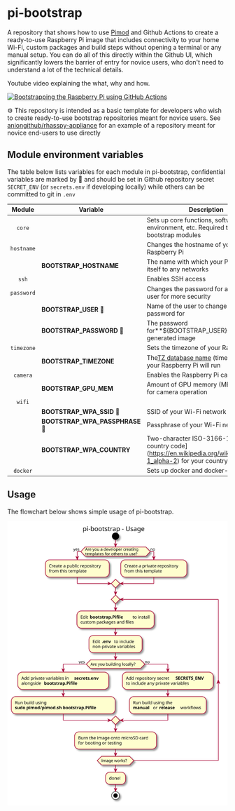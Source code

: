 # pi-bootstrap

A repository that shows how to use [Pimod](https://github.com/Nature40/pimod.git) and Github Actions to create a ready-to-use Raspberry Pi image that includes connectivity to your home Wi-Fi, custom packages and build steps without opening a terminal or any manual setup. You can do all of this directly within the Github UI, which significantly lowers the barrier of entry for novice users, who don't need to understand a lot of the technical details.

Youtube video explaining the what, why and how.

[![Bootstrapping the Raspberry Pi using GitHub Actions](http://img.youtube.com/vi/Lc6wvHgMYH4/0.jpg)](http://www.youtube.com/watch?v=Lc6wvHgMYH4 "Bootstrapping the Raspberry Pi using GitHub Actions ")

:gear: This repository is intended as a basic template for developers who wish to create ready-to-use bootstrap repositories meant for novice users. See [aniongithub/rhasspy-appliance](https://github.com/aniongithub/rhasspy-appliance) for an example of a repository meant for novice end-users to use directly

## Module environment variables

The table below lists variables for each module in pi-bootstrap, confidential variables are marked by 🔑 and should be set in Github repository secret ```SECRET_ENV``` (or ```secrets.env``` if developing locally) while others can be committed to git in ```.env```


|     Module     | Variable                        | Description                                                                                                                     | Default               |
| :--------------: | --------------------------------- | --------------------------------------------------------------------------------------------------------------------------------- | ----------------------- |
|   ```core```   |                                 | Sets up core functions, software, environment, etc. Required to use pi-bootstrap modules                                        |                       |
| ```hostname``` |                                 | Changes the hostname of your Raspberry Pi                                                                                       |                       |
|               | **BOOTSTRAP_HOSTNAME**          | The name with which your Pi will identify itself to any networks                                                                | *pi-bootstrap*        |
|   ```ssh```   |                                 | Enables SSH access                                                                                                              |                       |
| ```password``` |                                 | Changes the password for a specified user for more security                                                                     |                       |
|               | **BOOTSTRAP_USER** 🔑           | Name of the user to change the password for                                                                                     | *pi*                  |
|               | **BOOTSTRAP_PASSWORD** 🔑       | The password for**${BOOTSTRAP_USER}** on the generated image                                                                    | *b00tstrap*           |
| ```timezone``` |                                 | Sets the timezone of your Raspberry Pi                                                                                          |                       |
|               | **BOOTSTRAP_TIMEZONE**          | The[TZ database name](https://en.wikipedia.org/wiki/List_of_tz_database_time_zones) (timezone) where your Raspberry Pi will run | *America/Los_Angeles* |
|  ```camera```  |                                 | Enables the Raspberry Pi camera module                                                                                          |                       |
|               | **BOOTSTRAP_GPU_MEM**           | Amount of GPU memory (MB) to reserve for camera operation                                                                       | 128                   |
|   ```wifi```   |                                 |                                                                                                                                 |                       |
|               | **BOOTSTRAP_WPA_SSID** 🔑       | SSID of your Wi-Fi network                                                                                                      | *None*                |
|               | **BOOTSTRAP_WPA_PASSPHRASE** 🔑 | Passphrase of your Wi-Fi network                                                                                                | *None*                |
|               | **BOOTSTRAP_WPA_COUNTRY**       | Two-character ISO-3166-1 alpha-2 country code](https://en.wikipedia.org/wiki/ISO_3166-1_alpha-2) for your country.              | *None*                |
|  ```docker```  |                                 | Sets up docker and docker-compose                                                                                               |                       |

## Usage

The flowchart below shows simple usage of pi-bootstrap.

![Usage](assets/pi-bootstrap-usage.svg)